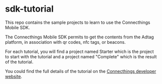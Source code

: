 # sdk-tutorial

This repo contains the sample projects to learn to use the Connecthings Mobile SDK.

The Connecthings Mobile SDK permits to get the contents from the Adtag platform, in association with qr codes, nfc tags, or beacons.

For each tutorial, you will find a project named Starter which is the project to start with the tutorial and
a project named "Complete" which is the result of the tutorial.

You could find the full details of the tutorial on the [Connecthings developer website](http://www.connecthings.com/developers/).

